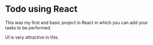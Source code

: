  # Todo using React

This was my first and basic project in React in which you can add your tasks to be performed.   

UI is very attractive in this.




 


  
 

  





 




 





 



 




 














 



















































































